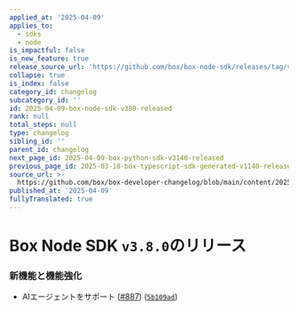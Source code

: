 ```yaml
---
applied_at: '2025-04-09'
applies_to:
  - sdks
  - node
is_impactful: false
is_new_feature: true
release_source_url: 'https://github.com/box/box-node-sdk/releases/tag/v3.8.0'
collapse: true
is_index: false
category_id: changelog
subcategory_id: ''
id: 2025-04-09-box-node-sdk-v380-released
rank: null
total_steps: null
type: changelog
sibling_id: ''
parent_id: changelog
next_page_id: 2025-04-09-box-python-sdk-v3140-released
previous_page_id: 2025-03-18-box-typescript-sdk-generated-v1140-released
source_url: >-
  https://github.com/box/box-developer-changelog/blob/main/content/2025/04-09-box-node-sdk-v380-released.md
published_at: '2025-04-09'
fullyTranslated: true
---
```

# Box Node SDK `v3.8.0`のリリース

### 新機能と機能強化

* AIエージェントをサポート ([#887][1]) ([`5b109ad`][2])

[1]: https://github.com/box/box-node-sdk/issues/887

[2]: https://github.com/box/box-node-sdk/commit/5b109adbd506510fc83b1c90af13b063ddefab37
